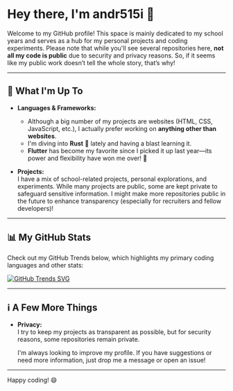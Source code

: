 # Hey there, I'm **andr515i** 👋

Welcome to my GitHub profile! This space is mainly dedicated to my school years and serves as a hub for my personal projects and coding experiments. Please note that while you'll see several repositories here, **not all my code is public** due to security and privacy reasons. So, if it seems like my public work doesn’t tell the whole story, that’s why!

---

## 🚀 What I'm Up To

- **Languages & Frameworks:**  
  - Although a big number of my projects are websites (HTML, CSS, JavaScript, etc.), I actually prefer working on **anything other than websites**.
  - I'm diving into **Rust** 🦀 lately and having a blast learning it.
  - **Flutter** has become my favorite since I picked it up last year—its power and flexibility have won me over! 💙

- **Projects:**  
  I have a mix of school-related projects, personal explorations, and experiments. While many projects are public, some are kept private to safeguard sensitive information. I might make more repositories public in the future to enhance transparency (especially for recruiters and fellow developers)!

---

## 📊 My GitHub Stats

Check out my GitHub Trends below, which highlights my primary coding languages and other stats:

[![GitHub Trends SVG](https://api.githubtrends.io/user/svg/andr515i/langs?width=800)](https://githubtrends.io)

---

## ℹ️ A Few More Things

- **Privacy:**  
  I try to keep my projects as transparent as possible, but for security reasons, some repositories remain private.

  I'm always looking to improve my profile. If you have suggestions or need more information, just drop me a message or open an issue!

---

Happy coding! 😄
